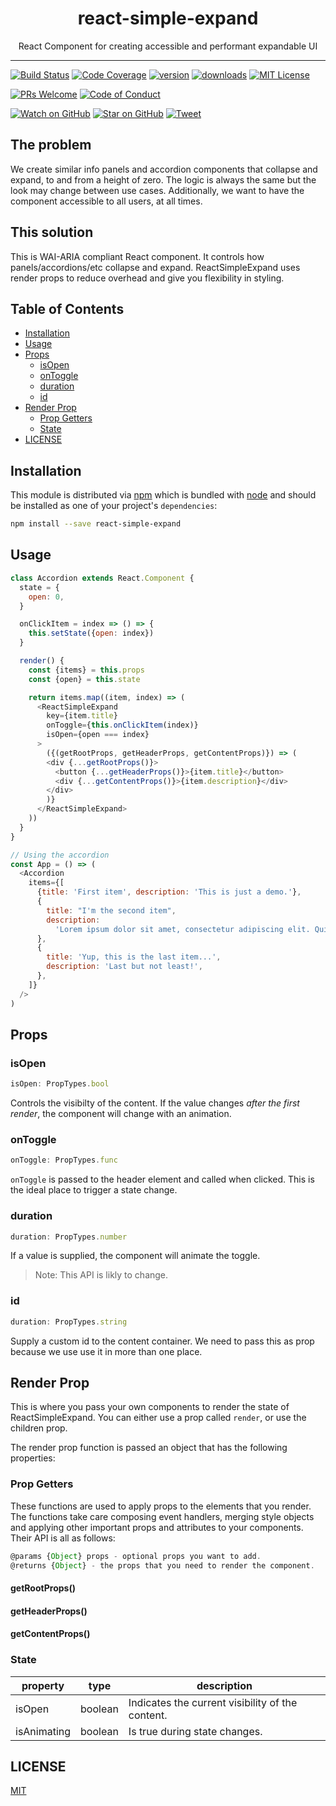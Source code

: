 <div align="center">
<h1>react-simple-expand</h1>

<p>React Component for creating accessible and performant expandable UI</p>
</div>

<hr />

[![Build Status][build-badge]][build]
[![Code Coverage][coverage-badge]][coverage]
[![version][version-badge]][package]
[![downloads][downloads-badge]][npmtrends]
[![MIT License][license-badge]][license]

[![PRs Welcome][prs-badge]][prs]
[![Code of Conduct][coc-badge]][coc]

[![Watch on GitHub][github-watch-badge]][github-watch]
[![Star on GitHub][github-star-badge]][github-star]
[![Tweet][twitter-badge]][twitter]

## The problem

We create similar info panels and accordion components that collapse and expand, to and from a height of zero. The logic is always the same but the look may change between use cases. Additionally, we want to have the component accessible to all users, at all times.

## This solution

This is WAI-ARIA compliant React component. It controls how panels/accordions/etc collapse and expand. ReactSimpleExpand uses render props to reduce overhead and give you flexibility in styling.

## Table of Contents

<!-- START doctoc generated TOC please keep comment here to allow auto update -->

<!-- DON'T EDIT THIS SECTION, INSTEAD RE-RUN doctoc TO UPDATE -->

* [Installation](#installation)
* [Usage](#usage)
* [Props](#props)
  * [isOpen](#isopen)
  * [onToggle](#ontoggle)
  * [duration](#duration)
  * [id](#id)
* [Render Prop](#render-prop)
  * [Prop Getters](#prop-getters)
  * [State](#state)
* [LICENSE](#license)

<!-- END doctoc generated TOC please keep comment here to allow auto update -->

## Installation

This module is distributed via [npm][npm] which is bundled with [node][node] and
should be installed as one of your project's `dependencies`:

```bash
npm install --save react-simple-expand
```

## Usage

```js
class Accordion extends React.Component {
  state = {
    open: 0,
  }

  onClickItem = index => () => {
    this.setState({open: index})
  }

  render() {
    const {items} = this.props
    const {open} = this.state

    return items.map((item, index) => (
      <ReactSimpleExpand
        key={item.title}
        onToggle={this.onClickItem(index)}
        isOpen={open === index}
      >
        ({(getRootProps, getHeaderProps, getContentProps)}) => (
        <div {...getRootProps()}>
          <button {...getHeaderProps()}>{item.title}</button>
          <div {...getContentProps()}>{item.description}</div>
        </div>
        )}
      </ReactSimpleExpand>
    ))
  }
}

// Using the accordion
const App = () => (
  <Accordion
    items={[
      {title: 'First item', description: 'This is just a demo.'},
      {
        title: "I'm the second item",
        description:
          'Lorem ipsum dolor sit amet, consectetur adipiscing elit. Quisque scelerisque mi sed sapien mollis tempor. Donec ut pretium mi, et mollis dolor. Donec fermentum, augue tristique dapibus facilisis, velit nisi mattis mi, sit amet ultrices arcu libero sed odio. Donec id nisl facilisis, luctus turpis vitae, egestas velit.',
      },
      {
        title: 'Yup, this is the last item...',
        description: 'Last but not least!',
      },
    ]}
  />
)
```

## Props

### isOpen

```js
isOpen: PropTypes.bool
```

Controls the visibilty of the content. If the value changes _after the first render_,
the component will change with an animation.

### onToggle

```js
onToggle: PropTypes.func
```

`onToggle` is passed to the header element and called when clicked. This is the ideal place to
trigger a state change.

### duration

```js
duration: PropTypes.number
```

If a value is supplied, the component will animate the toggle.

> Note: This API is likly to change.

### id

```js
duration: PropTypes.string
```

Supply a custom id to the content container. We need to pass this as prop
because we use use it in more than one place.

## Render Prop

This is where you pass your own components to render the state of
ReactSimpleExpand. You can either use a prop called `render`, or use the
children prop.

The render prop function is passed an object that has the following properties:

### Prop Getters

These functions are used to apply props to the elements that you render.
The functions take care composing event handlers, merging style objects and
applying other important props and attributes to your components. Their API
is all as follows:

```js
@params {Object} props - optional props you want to add.
@returns {Object} - the props that you need to render the component.
```

#### getRootProps()

#### getHeaderProps()

#### getContentProps()

### State

| property    | type    | description                                      |
| ----------- | ------- | ------------------------------------------------ |
| isOpen      | boolean | Indicates the current visibility of the content. |
| isAnimating | boolean | Is true during state changes.                    |

## LICENSE

[MIT][license]

[build-badge]: https://img.shields.io/travis/aranja/react-simple-expand.svg?style=flat-square
[build]: https://travis-ci.org/aranja/react-simple-expand
[coc-badge]: https://img.shields.io/badge/code%20of-conduct-ff69b4.svg?style=flat-square
[coc]: https://github.com/aranja/react-simple-expand/blob/master/CODE_OF_CONDUCT.md
[coverage-badge]: https://img.shields.io/codecov/c/github/aranja/react-simple-expand.svg?style=flat-square
[coverage]: https://codecov.io/github/aranja/react-simple-expand
[donate-badge]: https://img.shields.io/badge/$-support-green.svg?style=flat-square
[downloads-badge]: https://img.shields.io/npm/dm/react-simple-expand.svg?style=flat-square
[github-star-badge]: https://img.shields.io/github/stars/aranja/react-simple-expand.svg?style=social
[github-star]: https://github.com/aranja/react-simple-expand/stargazers
[github-watch-badge]: https://img.shields.io/github/watchers/aranja/react-simple-expand.svg?style=social
[github-watch]: https://github.com/aranja/react-simple-expand/watchers
[license-badge]: https://img.shields.io/npm/l/react-simple-expand.svg?style=flat-square
[license]: https://github.com/aranja/react-simple-expand/blob/master/LICENSE
[node]: https://nodejs.org
[npm]: https://www.npmjs.com/
[npmtrends]: http://www.npmtrends.com/react-simple-expand
[package]: https://www.npmjs.com/package/react-simple-expand
[prs-badge]: https://img.shields.io/badge/PRs-welcome-brightgreen.svg?style=flat-square
[prs]: https://github.com/aranja/react-simple-expand/issues
[twitter-badge]: https://img.shields.io/twitter/url/https/github.com/aranja/react-simple-expand.svg?style=social
[twitter]: https://twitter.com/intent/tweet?text=Check%20out%20react-simple-expand%20by%20%40aranjastudio%20https%3A%2F%2Fgithub.com%2Faranja%2Freact-simple-expand%20%F0%9F%91%8D
[version-badge]: https://img.shields.io/npm/v/react-simple-expand.svg?style=flat-square
